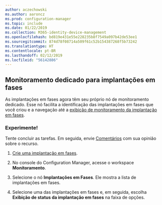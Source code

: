 ```yaml
---
author: aczechowski
ms.author: aaroncz
ms.prod: configuration-manager
ms.topic: include
ms.date: 01/22/2019
ms.collection: M365-identity-device-management
ms.openlocfilehash: bd819e431e55e228235b8f7549a097b42de53ee1
ms.sourcegitcommit: 874d78f08714a509f61c52b154387268f5b73242
ms.translationtype: HT
ms.contentlocale: pt-BR
ms.lasthandoff: 02/12/2019
ms.locfileid: "56142886"
---
```

## <a name="bkmk_pod"></a> Monitoramento dedicado para implantações em fases
<!--3555949-->

As implantações em fases agora têm seu próprio nó de monitoramento dedicado. Esse nó facilita a identificação das implantações em fases que você criou e a navegação até a [exibição de monitoramento da implantação em fases](/sccm/osd/deploy-use/manage-monitor-phased-deployments#bkmk_monitor).


### <a name="try-it-out"></a>Experimente!

Tente concluir as tarefas. Em seguida, envie [Comentários](/sccm/core/understand/find-help#product-feedback) com sua opinião sobre o recurso.

1. [Crie uma implantação em fases](/sccm/osd/deploy-use/create-phased-deployment-for-task-sequence).  

2. No console do Configuration Manager, acesse o workspace **Monitoramento**.  

3. Selecione o nó **Implantações em Fases**. Ele mostra a lista de implantações em fases.  

4. Selecione uma das implantações em fases e, em seguida, escolha **Exibição de status da implantação em fases** na faixa de opções. 

